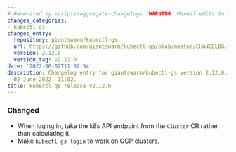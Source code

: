 ```yaml
---
# Generated by scripts/aggregate-changelogs. WARNING: Manual edits to this files will be overwritten.
changes_categories:
- kubectl gs
changes_entry:
  repository: giantswarm/kubectl-gs
  url: https://github.com/giantswarm/kubectl-gs/blob/master/CHANGELOG.md#2120---2022-06-02
  version: 2.12.0
  version_tag: v2.12.0
date: '2022-06-02T11:02:54'
description: Changelog entry for giantswarm/kubectl-gs version 2.12.0, published on
  02 June 2022, 11:02.
title: kubectl-gs release v2.12.0
---
```


### Changed
- When loging in, take the k8s API endpoint from the `Cluster` CR rather than calculating it.
- Make `kubectl gs login` to work on GCP clusters.
